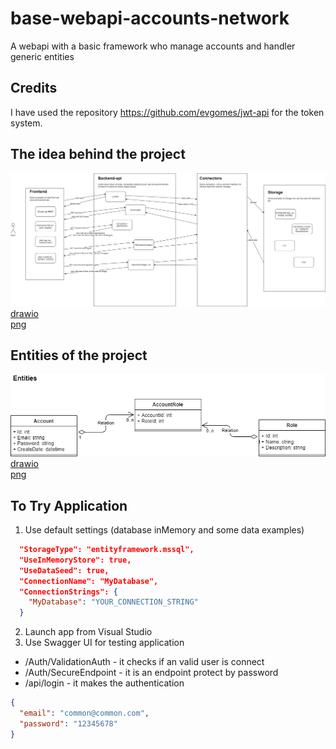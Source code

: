 # base-webapi-accounts-network
A webapi with a basic framework who manage accounts and handler generic entities

## Credits  
I have used the repository https://github.com/evgomes/jwt-api for the token system.  

## The idea behind the project  
![Diagram](https://github.com/Magicianred/base-webapi-accounts-network/blob/develop/Project/Diagrams/idea.png)  
[drawio](https://github.com/Magicianred/base-webapi-accounts-network/blob/develop/Project/Diagrams/idea.drawio)  
[png](https://github.com/Magicianred/base-webapi-accounts-network/blob/develop/Project/Diagrams/idea.png)  

## Entities of the project  
![Diagram](https://github.com/Magicianred/base-webapi-accounts-network/blob/develop/Project/Diagrams/entities.png)  
[drawio](https://github.com/Magicianred/base-webapi-accounts-network/blob/develop/Project/Diagrams/entities.drawio)  
[png](https://github.com/Magicianred/base-webapi-accounts-network/blob/develop/Project/Diagrams/entities.png)  

## To Try Application
1. Use default settings (database inMemory and some data examples)  
```json
  "StorageType": "entityframework.mssql",
  "UseInMemoryStore": true,
  "UseDataSeed": true,
  "ConnectionName": "MyDatabase",
  "ConnectionStrings": {
    "MyDatabase": "YOUR_CONNECTION_STRING"
  }
```
2. Launch app from Visual Studio  
3. Use Swagger UI for testing application  
- /Auth/ValidationAuth - it checks if an valid user is connect  
- /Auth/SecureEndpoint - it is an endpoint protect by password  
- /api/login - it makes the authentication  
```json
{
  "email": "common@common.com",
  "password": "12345678"
}
```